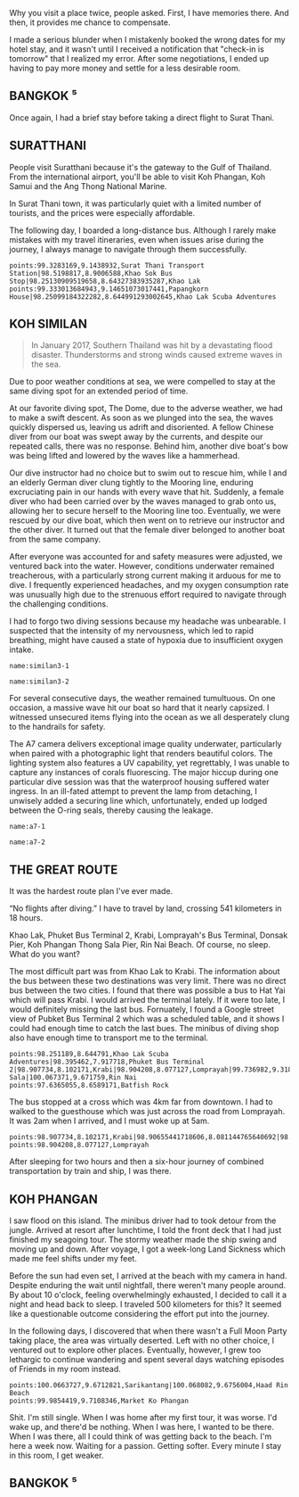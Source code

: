 Why you visit a place twice, people asked. First, I have memories there. And then, it provides me chance to compensate.

I made a serious blunder when I mistakenly booked the wrong dates for my hotel stay, and it wasn't until I received a notification that "check-in is tomorrow" that I realized my error. After some negotiations, I ended up having to pay more money and settle for a less desirable room.

## BANGKOK ⁵

<a-times :times="5" location="BANGKOK"></a-times>

<a-flight flight="FD553" departure="CKG" destination="DMK" departure-time="2017-01-05 19:55" arrive-time="2017-01-05 22:05"></a-flight>

Once again, I had a brief stay before taking a direct flight to Surat Thani.

<a-hotel name="Don Muang Hotel" date="2017-01-05" nights="1"></a-hotel>

<a-flight flight="FD3239" departure="DMK" destination="URT" departure-time="2017-01-06 11:40" arrive-time="2017-01-06 12:50"></a-flight>

## SURATTHANI

<a-times :times="1" location="SURATTHANI"></a-times>

People visit Suratthani because it's the gateway to the Gulf of Thailand. From the international airport, you'll be able to visit Koh Phangan, Koh Samui and the Ang Thong National Marine.

In Surat Thani town, it was particularly quiet with a limited number of tourists, and the prices were especially affordable.

<a-hotel name="Papangkorn House" date="2017-01-06" nights="1"></a-hotel>

The following day, I boarded a long-distance bus. Although I rarely make mistakes with my travel itineraries, even when issues arise during the journey, I always manage to navigate through them successfully.

```<a-map>
points:99.3283169,9.1438932,Surat Thani Transport Station|98.5198817,8.9006588,Khao Sok Bus Stop|98.25130909519658,8.64327383935287,Khao Lak
points:99.333013684943,9.14651073017441,Papangkorn House|98.25099184322282,8.644991293002645,Khao Lak Scuba Adventures
```

## KOH SIMILAN

<a-times :times="2" location="KOH SIMILAN"></a-times>

> In January 2017, Southern Thailand was hit by a devastating flood disaster. Thunderstorms and strong winds caused extreme waves in the sea.

Due to poor weather conditions at sea, we were compelled to stay at the same diving spot for an extended period of time.

At our favorite diving spot, The Dome, due to the adverse weather, we had to make a swift descent. As soon as we plunged into the sea, the waves quickly dispersed us, leaving us adrift and disoriented. A fellow Chinese diver from our boat was swept away by the currents, and despite our repeated calls, there was no response. Behind him, another dive boat's bow was being lifted and lowered by the waves like a hammerhead.

Our dive instructor had no choice but to swim out to rescue him, while I and an elderly German diver clung tightly to the Mooring line, enduring excruciating pain in our hands with every wave that hit. Suddenly, a female diver who had been carried over by the waves managed to grab onto us, allowing her to secure herself to the Mooring line too. Eventually, we were rescued by our dive boat, which then went on to retrieve our instructor and the other diver. It turned out that the female diver belonged to another boat from the same company.

After everyone was accounted for and safety measures were adjusted, we ventured back into the water. However, conditions underwater remained treacherous, with a particularly strong current making it arduous for me to dive. I frequently experienced headaches, and my oxygen consumption rate was unusually high due to the strenuous effort required to navigate through the challenging conditions.

I had to forgo two diving sessions because my headache was unbearable. I suspected that the intensity of my nervousness, which led to rapid breathing, might have caused a state of hypoxia due to insufficient oxygen intake.

```<a-img>
name:similan3-1
```

```<a-img>
name:similan3-2
```

For several consecutive days, the weather remained tumultuous. On one occasion, a massive wave hit our boat so hard that it nearly capsized. I witnessed unsecured items flying into the ocean as we all desperately clung to the handrails for safety.

The A7 camera delivers exceptional image quality underwater, particularly when paired with a photographic light that renders beautiful colors. The lighting system also features a UV capability, yet regrettably, I was unable to capture any instances of corals fluorescing. The major hiccup during one particular dive session was that the waterproof housing suffered water ingress. In an ill-fated attempt to prevent the lamp from detaching, I unwisely added a securing line which, unfortunately, ended up lodged between the O-ring seals, thereby causing the leakage.

```<a-img>
name:a7-1
```

```<a-img>
name:a7-2
```

## THE GREAT ROUTE

It was the hardest route plan I've ever made.

“No flights after diving.” I have to travel by land, crossing 541 kilometers in 18 hours. 

Khao Lak, Phuket Bus Terminal 2, Krabi, Lomprayah's Bus Terminal, Donsak Pier, Koh Phangan Thong Sala Pier, Rin Nai Beach. Of course, no sleep. What do you want?

The most difficult part was from Khao Lak to Krabi. The information about the bus between these two destinations was very limit. There was no direct bus between the two cities. I found that there was possible a bus to Hat Yai which will pass Krabi. I would arrived the terminal lately. If it were too late, I would definitely missing the last bus. Fornuately, I found a Google street view of Pubket Bus Terminal 2 which was a scheduled table, and it shows I could had enough time to catch the last   bues. The minibus of diving shop also have enough time to transport me to the terminal.

```<a-map>
points:98.251189,8.644791,Khao Lak Scuba Adventures|98.395462,7.917718,Phuket Bus Terminal 2|98.907734,8.102171,Krabi|98.904208,8.077127,Lomprayah|99.736982,9.318253,Donsak|99.984432,9.709127,Thong Sala|100.067371,9.671759,Rin Nai
points:97.6365055,8.6589171,Batfish Rock
```

The bus stopped at a cross which was 4km far from downtown. I had to walked to the guesthouse which was just across the road from Lomprayah. It was 2am when I arrived, and I must woke up at 5am.

```<a-map>
points:98.907734,8.102171,Krabi|98.90655441718606,8.081144765640692|98.90439255672624,8.077798727763875,B.B.mansion
points:98.904208,8.077127,Lomprayah
```

<a-hotel name="B.B.mansion" date="2017-01-11" nights="1"></a-hotel>

After sleeping for two hours and then a six-hour journey of combined transportation by train and ship, I was there.

## KOH PHANGAN

<a-times :times="2" location="KOH PHANGAN"></a-times>

I saw flood on this island. The minibus driver had to took detour from the jungle. Arrived at resort after lunchtime, I told the front deck that I had just finished my seagoing tour. The stormy weather made the ship swing and moving up and down. After voyage, I got a week-long Land Sickness which made me feel shifts under my feet.

<a-hotel name="Sarikantang Resort & Spa, Koh Phangan" date="2017-1-12" nights="5"></a-hotel>

Before the sun had even set, I arrived at the beach with my camera in hand. Despite enduring the wait until nightfall, there weren't many people around. By about 10 o'clock, feeling overwhelmingly exhausted, I decided to call it a night and head back to sleep. I traveled 500 kilometers for this? It seemed like a questionable outcome considering the effort put into the journey.

In the following days, I discovered that when there wasn't a Full Moon Party taking place, the area was virtually deserted. Left with no other choice, I ventured out to explore other places. Eventually, however, I grew too lethargic to continue wandering and spent several days watching episodes of Friends in my room instead.

```<a-map>
points:100.0663727,9.6712821,Sarikantang|100.068082,9.6756004,Haad Rin Beach
points:99.9854419,9.7108346,Market Ko Phangan
```

Shit. I'm still single. When I was home after my first tour, it was worse. I'd wake up, and there'd be nothing. When I was here, I wanted to be there. When I was there, all I could think of was getting back to the beach. I'm here a week now. Waiting for a passion. Getting softer. Every minute I stay in this room, I get weaker.

## BANGKOK ⁵

<a-flight flight="FD3240" departure="URT" destination="DMK" departure-time="2017-01-17 13:20" arrive-time="2017-01-17 14:35"></a-flight>

<a-hotel name="48 Ville Donmuang Airport" date="2017-01-17" nights="2"></a-hotel>

<a-flight flight="FD556" departure="DMK" destination="CKG" departure-time="2017-01-19 06:20" arrive-time="2017-01-19 10:20"></a-flight>